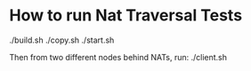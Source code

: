 How to run Nat Traversal Tests
===
./build.sh
./copy.sh
./start.sh

Then from two different nodes behind NATs, run:
./client.sh 

